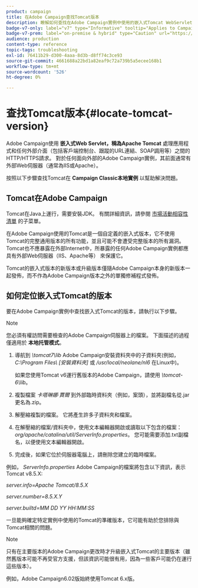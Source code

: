 ```yaml
---
product: campaign
title: 在Adobe Campaign查找Tomcat版本
description: 瞭解如何查找在Adobe Campaign實例中使用的嵌入式Tomcat WebServlet的當前版本
badge-v7-only: label="v7" type="Informative" tooltip="Applies to Campaign Classic v7 only"
badge-v7-prem: label="on-premise & hybrid" type="Caution" url="https://experienceleague.adobe.com/docs/campaign-classic/using/installing-campaign-classic/architecture-and-hosting-models/hosting-models-lp/hosting-models.html" tooltip="Applies to on-premise and hybrid deployments only"
audience: production
content-type: reference
topic-tags: troubleshooting
exl-id: 76411b29-d300-4aaa-8d3b-d8ff74c3ce93
source-git-commit: 4661688a22bd1a82eaf9c72a739b5a5ecee168b1
workflow-type: tm+mt
source-wordcount: '526'
ht-degree: 0%

---
```


# 查找Tomcat版本{#locate-tomcat-version}



Adobe Campaign使用 **嵌入式Web Servlet，稱為Apache Tomcat** 處理應用程式和任何外部介面（包括客戶端控制台、跟蹤的URL連結、SOAP調用等）之間的HTTP/HTTPS請求。 對於任何面向外部的Adobe Campaign實例，其前面通常有外部Web伺服器（通常為IIS或Apache）。

按照以下步驟查找Tomcat在 **Campaign Classic本地實例** 以幫助解決問題。

## Tomcat在Adobe Campaign

Tomcat在Java上運行，需要安裝JDK。 有關詳細資訊，請參閱 [市場活動相容性清單](../../rn/using/compatibility-matrix.md) 的子菜單。

在Adobe Campaign使用的Tomcat是一個自定義的嵌入式版本，它不使用Tomcat的完整通用版本的所有功能，並且可能不會遭受完整版本的所有漏洞。 Tomcat也不應暴露在外部Internet中，所暴露的任何Adobe Campaign實例都應具有外部Web伺服器（IIS、Apache等） 來保護它。

Tomcat的嵌入式版本的新版本或升級版本僅隨Adobe Campaign本身的新版本一起發佈，而不作為Adobe Campaign版本之外的單獨修補程式發佈。

## 如何定位嵌入式Tomcat的版本

要在Adobe Campaign實例中查找嵌入式Tomcat的版本，請執行以下步驟。

>[!NOTE]
>
>您必須有權訪問需要檢查的Adobe Campaign伺服器上的檔案。 下面描述的過程僅適用於 **本地托管模式**。

1. 導航到 *\tomcat7\lib* Adobe Campaign安裝資料夾中的子資料夾(例如， *C:\Program Files\ [安裝資料夾]* 或 */usr/local/neolane/nl6* 在Linux中)。

   如果您使用Tomcat v6運行舊版本的Adobe Campaign，請使用 *\tomcat-6\lib*。

1. 複製檔案 *卡塔琳娜·賈爾* 到外部臨時資料夾（例如，案頭），並將副檔名從.jar更名為.zip。

1. 解壓縮複製的檔案。 它將產生許多子資料夾和檔案。

1. 在解壓縮的檔案/資料夾中，使用文本編輯器開啟或讀取以下包含的檔案： *org/apache/catalina/util/ServerInfo.properties*。 您可能需要添加.txt副檔名，以便使用文本編輯器開啟。

1. 完成後，如果它位於伺服器電腦上，請刪除您建立的臨時檔案。

例如， *ServerInfo.properties* Adobe Campaign的檔案將包含以下資訊，表示Tomcat v8.5.X:

*server.info=Apache Tomcat/8.5.X*

*server.number=8.5.X.Y*

*server.builtd=MM DD YY HH:MM:SS*

一旦能夠確定特定實例中使用的Tomcat的準確版本，它可能有助於您排除與Tomcat相關的問題。

>[!NOTE]
>
>只有在主要版本的Adobe Campaign更改時才升級嵌入式Tomcat的主要版本（雖然舊版本可能不再受官方支援，但該資訊可能很有用，因為一些客戶可能仍在運行這些版本）。
>
>例如，Adobe Campaign6.02版始終使用Tomcat 6.x版。
